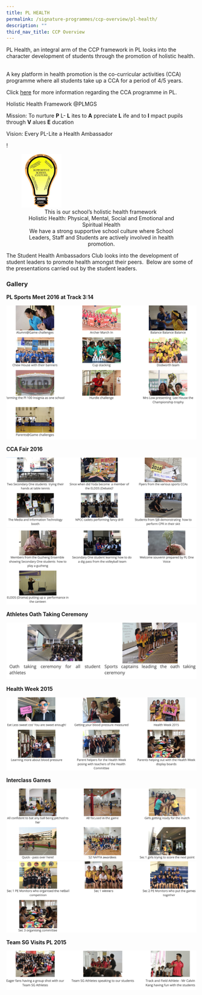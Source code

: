 ```yaml
---
title: PL HEALTH
permalink: /signature-programmes/ccp-overview/pl-health/
description: ""
third_nav_title: CCP Overview
---
```

PL Health, an integral arm of the CCP framework in PL looks into the character development of students through the promotion of holistic health.  

  

A key platform in health promotion is the co-curricular activities (CCA) programme where all students take up a CCA for a period of 4/5 years.

  

Click [here](https://staging.d31lf6q9623hn3.amplifyapp.com/co-curricular-programmes/co-curricular-activities) for more information regarding the CCA programme in PL.

  

Holistic Health Framework @PLMGS

  

Mission: To nurture **P** L- **L** ites to **A** ppreciate **L** ife and to **I** mpact pupils through **V** alues **E** ducation

Vision: Every PL-Lite a Health Ambassador

!

		 

<figure>
<img src="/images/tn%20pl_alive.jpg" 
     style="width:25%">
<figcaption><center>This is our school’s holistic health framework <br>
Holistic Health: Physical, Mental, Social and Emotional and Spiritual Health <br>
We have a strong supportive school culture where School Leaders, Staff and Students are actively involved in health promotion.</center></figcaption>
</figure>


The Student Health Ambassadors Club looks into the development of student leaders to promote health amongst their peers.  Below are some of the presentations carried out by the student leaders.

  

### Gallery

**PL Sports Meet 2016 at Track 3:14**

![](/images/health1.png)

**CCA Fair 2016**

![](/images/ccafair1.png)
![](/images/ccafair2.png)

**Athletes Oath Taking Ceremony**

![](/images/oath%20taking.png)

**Health Week 2015**

![](/images/health%20week.png)

**Interclass Games**

![](/images/interclass1.png)
![](/images/interclass2.png)

**Team SG Visits PL 2015**

![](/images/teamsg.png)